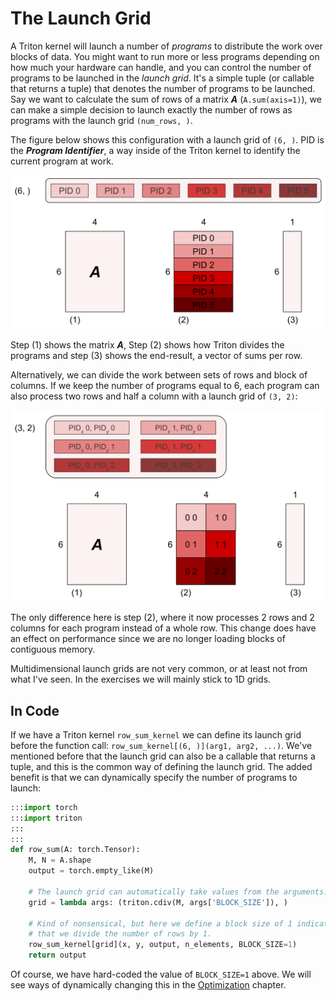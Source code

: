# The Launch Grid
A Triton kernel will launch a number of *programs* to distribute the work over blocks of data. You might want to run more or less programs depending on how much your hardware can handle, and you can control the number of programs to be launched in the *launch grid*. It's a simple tuple (or callable that returns a tuple) that denotes the number of programs to be launched. Say we want to calculate the sum of rows of a matrix ***A*** (`A.sum(axis=1)`), we can make a simple decision to launch exactly the number of rows as programs with the launch grid `(num_rows, )`.

The figure below shows this configuration with a launch grid of `(6, )`. PID is the ***Program Identifier***, a way inside of the Triton kernel to identify the current program at work.

![A 1 dimensional launch grid of 6 programs.](images/launch-grid-1d.svg)

Step (1) shows the matrix ***A***, Step (2) shows how Triton divides the programs and step (3) shows the end-result, a vector of sums per row.


Alternatively, we can divide the work between sets of rows and block of columns. If we keep the number of programs equal to 6, each program can also process two rows and half a column with a launch grid of `(3, 2)`:

![A two dimensional launch grid of 3 times 2 programs.](images/launch-grid-2d.svg)

The only difference here is step (2), where it now processes 2 rows and 2 columns for each program instead of a whole row. This change does have an effect on performance since we are no longer loading blocks of contiguous memory. 

Multidimensional launch grids are not very common, or at least not from what I've seen. In the exercises we will mainly stick to 1D grids.

## In Code

If we have a Triton kernel `row_sum_kernel` we can define its launch grid before the function call: `row_sum_kernel[(6, )](arg1, arg2, ...)`. We've mentioned before that the launch grid can also be a callable that returns a tuple, and this is the common way of defining the launch grid. The added benefit is that we can dynamically specify the number of programs to launch:

```python
:::import torch
:::import triton
:::
:::
def row_sum(A: torch.Tensor):
    M, N = A.shape
    output = torch.empty_like(M)

    # The launch grid can automatically take values from the arguments!
    grid = lambda args: (triton.cdiv(M, args['BLOCK_SIZE']), )

    # Kind of nonsensical, but here we define a block size of 1 indicating
    # that we divide the number of rows by 1.
    row_sum_kernel[grid](x, y, output, n_elements, BLOCK_SIZE=1)
    return output
```

Of course, we have hard-coded the value of `BLOCK_SIZE=1` above. We will see ways of dynamically changing this in the [Optimization](/optimization/optimization.md) chapter.